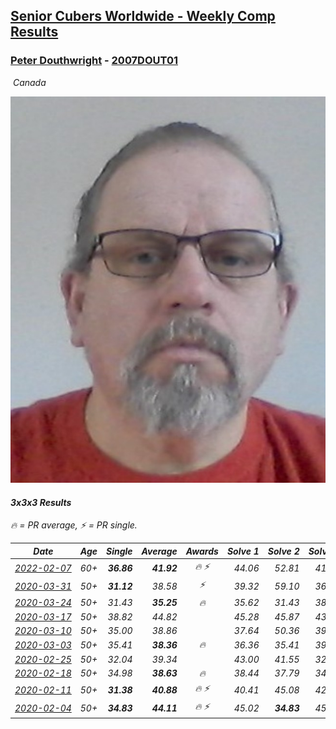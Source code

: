 <style>table {white-space: nowrap;}</style>
<link rel="stylesheet" type="text/css" href="/scw-comp/css/flags.css" />

## [Senior Cubers Worldwide - Weekly Comp Results](/scw-comp/results/)
### [Peter Douthwright](README.md) - [2007DOUT01](https://www.worldcubeassociation.org/persons/2007DOUT01?event=333)

<i class="flag flag-CA" />&nbsp;Canada

![Peter Douthwright](1585407841.jpg)

#### 3x3x3 Results

<span style="white-space: nowrap;">🔥 = PR average</span>, <span style="white-space: nowrap;">⚡ = PR single</span>.

| Date | Age | Single | Average | Awards | Solve 1 | Solve 2 | Solve 3 | Solve 4 | Solve 5 | Video |
| :--: | :--: | --: | --: | :--: | --: | --: | --: | --: | --: | :-- |
| [2022-02-07](../../results/2022-02-07/333.md) | 60+ | **36.86** | **41.92** | 🔥 ⚡ | 44.06 | 52.81 | 41.55 | 40.15 | **36.86** | [Desktop](https://www.facebook.com/622712395/videos/pcb.1016259075658167/226475329620012) / [Mobile](https://m.facebook.com/622712395/videos/pcb.1016259075658167/226475329620012) |
| [2020-03-31](../../results/2020-03-31/333.md) | 50+ | **31.12** | 38.58 | ⚡ | 39.32 | 59.10 | 36.18 | 40.23 | **31.12** | [Desktop](https://www.facebook.com/events/207898257161923/permalink/211531763465239) / [Mobile](https://m.facebook.com/events/207898257161923?view=permalink&id=211531763465239) |
| [2020-03-24](../../results/2020-03-24/333.md) | 50+ | 31.43 | **35.25** | 🔥 | 35.62 | 31.43 | 38.42 | 38.62 | 31.70 | [Desktop](https://www.facebook.com/events/524456301543611/permalink/526144678041440) / [Mobile](https://m.facebook.com/events/524456301543611?view=permalink&id=526144678041440) |
| [2020-03-17](../../results/2020-03-17/333.md) | 50+ | 38.82 | 44.82 |  | 45.28 | 45.87 | 43.31 | 46.88 | 38.82 | [Desktop](https://www.facebook.com/events/280686576235146/permalink/284464672524003) / [Mobile](https://m.facebook.com/events/280686576235146?view=permalink&id=284464672524003) |
| [2020-03-10](../../results/2020-03-10/333.md) | 50+ | 35.00 | 38.86 |  | 37.64 | 50.36 | 39.86 | 35.00 | 39.07 | [Desktop](https://www.facebook.com/events/164742401163863/permalink/167786264192810) / [Mobile](https://m.facebook.com/events/164742401163863?view=permalink&id=167786264192810) |
| [2020-03-03](../../results/2020-03-03/333.md) | 50+ | 35.41 | **38.36** | 🔥 | 36.36 | 35.41 | 39.35 | 39.38 | 46.28 | [Desktop](https://www.facebook.com/events/241721610185997/permalink/245440153147476) / [Mobile](https://m.facebook.com/events/241721610185997?view=permalink&id=245440153147476) |
| [2020-02-25](../../results/2020-02-25/333.md) | 50+ | 32.04 | 39.34 |  | 43.00 | 41.55 | 32.04 | 38.74 | 37.72 | [Desktop](https://www.facebook.com/events/196320811461109/permalink/197452828014574) / [Mobile](https://m.facebook.com/events/196320811461109?view=permalink&id=197452828014574) |
| [2020-02-18](../../results/2020-02-18/333.md) | 50+ | 34.98 | **38.63** | 🔥 | 38.44 | 37.79 | 34.98 | 39.67 | 39.84 | [Desktop](https://www.facebook.com/events/2558750947697073/permalink/2563798140525687) / [Mobile](https://m.facebook.com/events/2558750947697073?view=permalink&id=2563798140525687) |
| [2020-02-11](../../results/2020-02-11/333.md) | 50+ | **31.38** | **40.88** | 🔥 ⚡ | 40.41 | 45.08 | 42.27 | 39.95 | **31.38** | [Desktop](https://www.facebook.com/groups/1604105099735401/permalink/2143098975836008) / [Mobile](https://m.facebook.com/groups/1604105099735401?view=permalink&id=2143098975836008) |
| [2020-02-04](../../results/2020-02-04/333.md) | 50+ | **34.83** | **44.11** | 🔥 ⚡ | 45.02 | **34.83** | 45.93 | 45.67 | 41.63 | [Desktop](https://www.facebook.com/peter.douthwright/videos/10156470062592396) / [Mobile](https://m.facebook.com/peter.douthwright/videos/10156470062592396) |


<!-- Global site tag (gtag.js) - Google Analytics -->
<script async src="https://www.googletagmanager.com/gtag/js?id=UA-86348435-3"></script>
<script>window.dataLayer = window.dataLayer || []; function gtag() {dataLayer.push(arguments);} gtag('js', new Date()); gtag('config', 'UA-86348435-3');</script>
